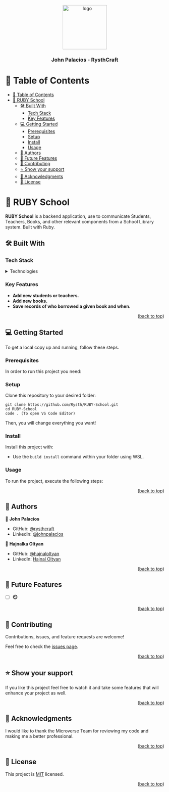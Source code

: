 <a name="readme-top"></a>

<div align="center">
  <img src="https://rysthcraft.netlify.app/img/LOGO-ONLY.svg" alt="logo" width="140"  height="auto" />
  <br/>
  <h3><b>John Palacios - RysthCraft</b></h3>
</div>

# 📗 Table of Contents

- [📗 Table of Contents](#-table-of-contents)
- [📖 RUBY School ](#-ruby-school-)
  - [🛠 Built With ](#-built-with-)
    - [Tech Stack ](#tech-stack-)
    - [Key Features ](#key-features-)
  - [💻 Getting Started ](#-getting-started-)
    - [Prerequisites](#prerequisites)
    - [Setup](#setup)
    - [Install](#install)
    - [Usage](#usage)
  - [👥 Authors ](#-authors-)
  - [🔭 Future Features ](#-future-features-)
  - [🤝 Contributing ](#-contributing-)
  - [⭐️ Show your support ](#️-show-your-support-)
  - [🙏 Acknowledgments ](#-acknowledgments-)
  - [📝 License ](#-license-)

# 📖 RUBY School <a name="about-project"></a>

**RUBY School** is a backend application, use to communicate Students, Teachers, Books, and other relevant components from a School Library system. Built with Ruby.

## 🛠 Built With <a name="built-with"></a>

### Tech Stack <a name="tech-stack"></a>

<details>
<summary>Technologies</summary>
  <ul>
    <li><a href="https://www.ruby-lang.org/en/">Ruby</a></li>
  </ul>
</details>

### Key Features <a name="key-features"></a>

- **Add new students or teachers.**
- **Add new books.**
- **Save records of who borrowed a given book and when.**

<p align="right">(<a href="#readme-top">back to top</a>)</p>

## 💻 Getting Started <a name="getting-started"></a>

To get a local copy up and running, follow these steps.

### Prerequisites

In order to run this project you need:

### Setup

Clone this repository to your desired folder:

```
git clone https://github.com/Rysth/RUBY-School.git
cd RUBY-School
code . (To open VS Code Editor)
```

Then, you will change everything you want!

### Install

Install this project with:

- Use the `build install` command within your folder using WSL.

### Usage

To run the project, execute the following steps:

<p align="right">(<a href="#readme-top">back to top</a>)</p>

## 👥 Authors <a name="authors"></a>

👤 **John Palacios**

- GitHub: [@rysthcraft](https://github.com/Rysth)
- Linkedin: [@johnpalacios](https://www.linkedin.com/in/john-palacios-rysthcraft/)

👤 **Hajnalka Oltyan**

- GitHub: [@hajnaloltyan](https://github.com/hajnaloltyan)
- LinkedIn: [Hajnal Oltyan](https://www.linkedin.com/in/hajnalka-oltyan/)

<p align="right">(<a href="#readme-top">back to top</a>)</p>

## 🔭 Future Features <a name="future-features"></a>

- [ ] **⏲️**

<p align="right">(<a href="#readme-top">back to top</a>)</p>

## 🤝 Contributing <a name="contributing"></a>

Contributions, issues, and feature requests are welcome!

Feel free to check the [issues page](../../issues/).

<p align="right">(<a href="#readme-top">back to top</a>)</p>

## ⭐️ Show your support <a name="support"></a>

If you like this project feel free to watch it and take some features that will enhance your project as well.

<p align="right">(<a href="#readme-top">back to top</a>)</p>

<!-- ACKNOWLEDGEMENTS -->

## 🙏 Acknowledgments <a name="acknowledgements"></a>

I would like to thank the Microverse Team for reviewing my code and making me a better professional.

<p align="right">(<a href="#readme-top">back to top</a>)</p>

## 📝 License <a name="license"></a>

This project is [MIT](./LICENSE.md) licensed.

<p align="right">(<a href="#readme-top">back to top</a>)</p>
